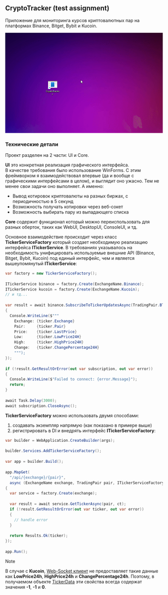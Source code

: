 ## CryptoTracker (test assignment)

Приложение для мониторинга курсов криптовалютных пар на платформах Binance, Bitget, Bybit и Kucoin.

![demo](media/demo.gif)

### Технические детали

Проект разделен на 2 части: UI и Core.

**UI** это конкретная реализация графического интерфейса.<br>
В качестве требования было использование WinForms. С этим фреймворком я взаимодействовал впервые (да и вообще с графическими интерфейсами в целом), и выглядит оно ужасно. Тем не менее свои задачи оно выполняет. 
А именно:
- Вывод котировок криптовалюты на разных биржах, с периодичностью в 5 секунд
- Возможность получать котировки через веб-сокет
- Возможность выбирать пару из выпадающего списка

**Core** содержит функционал который можно переиспользовать для разных оберток, таких как WebUI, DesktopUI, ConsoleUI, и тд.

Основное взаимодействие происходит через класс **TickerServiceFactory** который создает необходимую реализацию интерфейса **ITickerService**.
В требованиях указывалось на необходимость унифицировать используемые внешние API (Binance, Bitget, Bybit, Kucoin) под единый интерфейс, чем и является вышеупомянутый **ITickerService**:

```cs
var factory = new TickerServiceFactory();

ITickerService binance = factory.Create(ExchangeName.Binance);
ITickerService kucoin = factory.Create(ExchangeName.Kucoin);
// и тд...

var result = await binance.SubscribeToTickerUpdatesAsync(TradingPair.BTC_USDT, ticker =>
{
  Console.WriteLine($"""
    Exchange: {ticker.Exchange}
    Pair:     {ticker.Pair}
    Price:    {ticker.LastPrice}
    Low:      {ticker.LowPrice24H}
    High:     {ticker.HighPrice24H}
    Change:   {ticker.ChangePercentage24H}
    """);
});

if (!result.GetResultOrError(out var subscription, out var error))
{
  Console.WriteLine($"Failed to connect: {error.Message}");
  return;
}

await Task.Delay(3000);
await subscription.CloseAsync();
```

**TickerServiceFactory** можно использовать двумя способами:
1. создавать экземпляр напрямую (как показано в примере выше)
2. регистрировать в DI и внедрять интерфейс **ITickerServiceFactory**:
```cs
var builder = WebApplication.CreateBuilder(args);

builder.Services.AddTickerServiceFactory();

var app = builder.Build();

app.MapGet(
  "/api/{exchange}/{pair}",
  async (ExchangeName exchange, TradingPair pair, ITickerServiceFactory factory, CancellationToken ct) =>
{
  var service = factory.Create(exchange);

  var result = await service.GetTickerAsync(pair, ct);
  if (!result.GetResultOrError(out var ticker, out var error))
  {
    // handle error
  }

  return Results.Ok(ticker);
});

app.Run();
```

> [!NOTE]
> В случае с **Kucoin**, [Web-Socket клиент](https://www.kucoin.com/docs/websocket/spot-trading/public-channels/ticker) не предоставляет такие данные как **LowPrice24h**, **HighPrice24h** и **ChangePercentage24h**. Поэтому, в получаемом объекте [TickerData](https://github.com/schmidt-x/CryptoTracker/blob/main/src/Core/Entities/TickerData.cs) эти свойства всегда содержат значения **-1**, **-1** и **0**.
